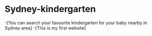 # Sydney-kindergarten
-[You can search your favourite kindergarten for your baby nearby in Sydney area]
-[This is my first website]
